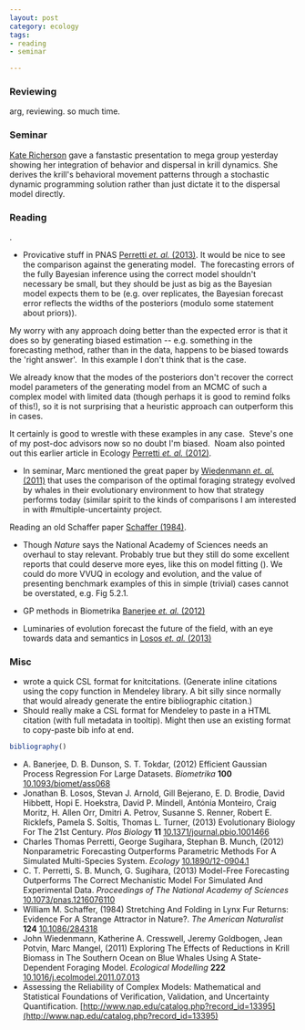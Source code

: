 ```yaml
---
layout: post
category: ecology
tags: 
- reading
- seminar

---
```



### Reviewing

arg, reviewing.  so much time.  

### Seminar

[Kate Richerson](http://katericherson.wordpress.com/) gave a fanstastic presentation to mega group yesterday showing her integration of behavior and dispersal in krill dynamics.  She derives the krill's behavioral movement patterns through a stochastic dynamic programming solution rather than just dictate it to the dispersal model directly.  

### Reading

 .  

- Provicative stuff in PNAS <span class="tooltip" title="Perretti C, Munch S and Sugihara G (2013). Model-Free Forecasting
Outperforms The Correct Mechanistic Model For Simulated And
Experimental Data. _Proceedings of The National Academy of
Sciences_. ISSN 0027-8424, 
http://dx.doi.org/10.1073/pnas.1216076110."><a href="http://dx.doi.org/10.1073/pnas.1216076110">Perretti _et. al._ (2013)</a></span>.  It would be nice to see the comparison against the generating model.  The forecasting errors of the fully Bayesian inference using the correct model shouldn't necessary be small, but they should be just as big as the Bayesian model expects them to be (e.g. over replicates, the Bayesian forecast error reflects the widths of the posteriors (modulo some statement about priors)).

My worry with any approach doing better than the expected error is that it does so by generating biased estimation -- e.g. something in the forecasting method, rather than in the data, happens to be biased towards the 'right answer'.  In this example I don't think that is the case.

We already know that the modes of the posteriors don't recover the correct model parameters of the generating model from an MCMC of such a complex model with limited data (though perhaps it is good to remind folks of this!), so it is not surprising that a heuristic approach can outperform this in cases.  

It certainly is good to wrestle with these examples in any case.  Steve's one of my post-doc advisors now so no doubt I'm biased.  Noam also pointed out this earlier article in Ecology <span class="tooltip" title="Perretti C, Sugihara G and Munch S (2012). Nonparametric
Forecasting Outperforms Parametric Methods For A Simulated
Multi-Species System. _Ecology_. ISSN 0012-9658, 
http://dx.doi.org/10.1890/12-0904.1."><a href="http://dx.doi.org/10.1890/12-0904.1">Perretti _et. al._ (2012)</a></span>.  

- In seminar, Marc mentioned the great paper by <span class="tooltip" title="Wiedenmann J, Cresswell K, Goldbogen J, Potvin J and Mangel M
(2011). Exploring The Effects of Reductions in Krill Biomass in
The Southern Ocean on Blue Whales Using A State-Dependent Foraging
Model. _Ecological Modelling_, *222*. ISSN 03043800, 
http://dx.doi.org/10.1016/j.ecolmodel.2011.07.013."><a href="http://dx.doi.org/10.1016/j.ecolmodel.2011.07.013" rel="http://purl.org/spar/cito/discusses" >Wiedenmann _et. al._ (2011)</a></span> that uses the comparison of the optimal foraging strategy evolved by whales in their evolutionary environment to how that strategy performs today (similar spirit to the kinds of comparisons I am interested in with #multiple-uncertainty project.  


Reading an old Schaffer paper <span class="tooltip" title="Schaffer W (1984). Stretching And Folding in Lynx Fur Returns:
Evidence For A Strange Attractor in Nature? _The American
Naturalist_, *124*. ISSN 0003-0147, 
http://dx.doi.org/10.1086/284318."><a href="http://dx.doi.org/10.1086/284318" rel="http://purl.org/spar/cito/discusses" >Schaffer (1984)</a></span>.

- Though _Nature_ says the National Academy of Sciences needs an overhaul to stay relevant.  Probably true but they still do some excellent reports that could deserve more eyes, like this on model fitting (<span class="tooltip" title="(????). Assessing the Reliability of Complex Models: Mathematical
and Statistical Foundations of Verification, Validation, and
Uncertainty Quantification. 
http://www.nap.edu/catalog.php?record_id=13395 [Online.
last-accessed: 2013-02-28 18:23:05]. 
http://www.nap.edu/catalog.php?record_id=13395."><a href="http://www.nap.edu/catalog.php?record_id=13395" rel="http://purl.org/spar/cito/discusses" ></a></span>).  We could do more VVUQ in ecology and evolution, and the value of presenting benchmark examples of this in simple (trivial) cases cannot be overstated, e.g. Fig 5.2.1.  

- GP methods in Biometrika <span class="tooltip" title="Banerjee A, Dunson D and Tokdar S (2012). Efficient Gaussian
Process Regression For Large Datasets. _Biometrika_, *100*. ISSN
0006-3444,  http://dx.doi.org/10.1093/biomet/ass068."><a href="http://dx.doi.org/10.1093/biomet/ass068" rel="http://purl.org/spar/cito/discusses" >Banerjee _et. al._ (2012)</a></span> 

- Luminaries of evolution forecast the future of the field, with an eye towards data and semantics in <span class="tooltip" title="Losos J, Arnold S, Bejerano G, Brodie E, Hibbett D, Hoekstra H,
Mindell D, Monteiro A, Moritz C, Orr H, Petrov D, Renner S,
Ricklefs R, Soltis P and Turner T (2013). Evolutionary Biology
For The 21st Century. _Plos Biology_, *11*. 
http://dx.doi.org/10.1371/journal.pbio.1001466."><a href="http://dx.doi.org/10.1371/journal.pbio.1001466" rel="http://purl.org/spar/cito/discusses" >Losos _et. al._ (2013)</a></span> 

### Misc

* wrote a quick CSL format for knitcitations. (Generate inline citations using the copy function in Mendeley library.  A bit silly since normally that would already generate the entire bibliographic citation.)
* Should really make a CSL format for Mendeley to paste in a HTML citation (with full metadata in tooltip).   Might then use an existing format to copy-paste bib info at end.  



```r
bibliography()
```


- A. Banerjee, D. B. Dunson, S. T. Tokdar,   (2012) Efficient Gaussian Process Regression For Large Datasets.  *Biometrika*  **100**  [10.1093/biomet/ass068](http://dx.doi.org/10.1093/biomet/ass068)
- Jonathan B. Losos, Stevan J. Arnold, Gill Bejerano, E. D. Brodie, David Hibbett, Hopi E. Hoekstra, David P. Mindell, Antónia Monteiro, Craig Moritz, H. Allen Orr, Dmitri A. Petrov, Susanne S. Renner, Robert E. Ricklefs, Pamela S. Soltis, Thomas L. Turner,   (2013) Evolutionary Biology For The 21st Century.  *Plos Biology*  **11**  [10.1371/journal.pbio.1001466](http://dx.doi.org/10.1371/journal.pbio.1001466)
- Charles Thomas Perretti, George Sugihara, Stephan B. Munch,   (2012) Nonparametric Forecasting Outperforms Parametric Methods For A Simulated Multi-Species System.  *Ecology*  [10.1890/12-0904.1](http://dx.doi.org/10.1890/12-0904.1)
- C. T. Perretti, S. B. Munch, G. Sugihara,   (2013) Model-Free Forecasting Outperforms The Correct Mechanistic Model For Simulated And Experimental Data.  *Proceedings of The National Academy of Sciences*  [10.1073/pnas.1216076110](http://dx.doi.org/10.1073/pnas.1216076110)
- William M. Schaffer,   (1984) Stretching And Folding in Lynx Fur Returns: Evidence For A Strange Attractor in Nature?.  *The American Naturalist*  **124**  [10.1086/284318](http://dx.doi.org/10.1086/284318)
- John Wiedenmann, Katherine A. Cresswell, Jeremy Goldbogen, Jean Potvin, Marc Mangel,   (2011) Exploring The Effects of Reductions in Krill Biomass in The Southern Ocean on Blue Whales Using A State-Dependent Foraging Model.  *Ecological Modelling*  **222**  [10.1016/j.ecolmodel.2011.07.013](http://dx.doi.org/10.1016/j.ecolmodel.2011.07.013)
-  Assessing the Reliability of Complex Models:  Mathematical and Statistical Foundations of Verification, Validation, and Uncertainty Quantification.  [http://www.nap.edu/catalog.php?record_id=13395](http://www.nap.edu/catalog.php?record_id=13395)



